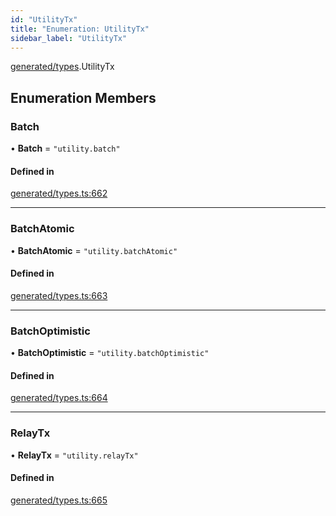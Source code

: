 ```yaml
---
id: "UtilityTx"
title: "Enumeration: UtilityTx"
sidebar_label: "UtilityTx"
---
```


[generated/types](../../../../modules/Generated/Types/Types.md).UtilityTx

## Enumeration Members

### Batch

• **Batch** = ``"utility.batch"``

#### Defined in

[generated/types.ts:662](https://github.com/PolymeshAssociation/polymesh-sdk/blob/15be87e8/src/generated/types.ts#L662)

___

### BatchAtomic

• **BatchAtomic** = ``"utility.batchAtomic"``

#### Defined in

[generated/types.ts:663](https://github.com/PolymeshAssociation/polymesh-sdk/blob/15be87e8/src/generated/types.ts#L663)

___

### BatchOptimistic

• **BatchOptimistic** = ``"utility.batchOptimistic"``

#### Defined in

[generated/types.ts:664](https://github.com/PolymeshAssociation/polymesh-sdk/blob/15be87e8/src/generated/types.ts#L664)

___

### RelayTx

• **RelayTx** = ``"utility.relayTx"``

#### Defined in

[generated/types.ts:665](https://github.com/PolymeshAssociation/polymesh-sdk/blob/15be87e8/src/generated/types.ts#L665)

